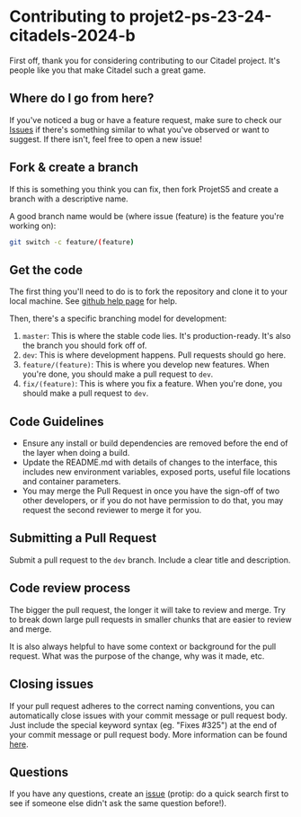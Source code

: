 # Contributing to projet2-ps-23-24-citadels-2024-b

First off, thank you for considering contributing to our Citadel project. It's people like you that make Citadel such a
great game.

## Where do I go from here?

If you've noticed a bug or have a feature request, make sure to check
our [Issues](https://github.com/pns-si3-projects/projet2-ps-23-24-citadels-2024-b/issues) if there's something similar
to what you've observed or want to suggest. If there isn't, feel free to open a new issue!

## Fork & create a branch

If this is something you think you can fix, then fork ProjetS5 and create a branch with a descriptive name.

A good branch name would be (where issue (feature) is the feature you're working on):

```bash
git switch -c feature/(feature)
```

## Get the code

The first thing you'll need to do is to fork the repository and clone it to your local machine.
See [github help page](https://help.github.com/articles/fork-a-repo) for help.

Then, there's a specific branching model for development:

1. `master`: This is where the stable code lies. It's production-ready. It's also the branch you should fork off of.
2. `dev`: This is where development happens. Pull requests should go here.
3. `feature/(feature)`: This is where you develop new features. When you're done, you should make a pull request
   to `dev`.
4. `fix/(feature)`: This is where you fix a feature. When you're done, you should make a pull request
   to `dev`.

## Code Guidelines

- Ensure any install or build dependencies are removed before the end of the layer when doing a build.
- Update the README.md with details of changes to the interface, this includes new environment variables, exposed ports,
  useful file locations and container parameters.
- You may merge the Pull Request in once you have the sign-off of two other developers, or if you do not have permission
  to do that, you may request the second reviewer to merge it for you.

## Submitting a Pull Request

Submit a pull request to the `dev` branch. Include a clear title and description.

## Code review process

The bigger the pull request, the longer it will take to review and merge. Try to break down large pull requests in
smaller chunks that are easier to review and merge.

It is also always helpful to have some context or background for the pull request. What was the purpose of the change,
why was it made, etc.

## Closing issues

If your pull request adheres to the correct naming conventions, you can automatically close issues with your commit
message or pull request body. Just include the special keyword syntax (eg. "Fixes #325") at the end of your commit
message or pull request body. More information can be
found [here](https://help.github.com/articles/closing-issues-using-keywords/).

## Questions

If you have any questions, create
an [issue](https://github.com/pns-si3-projects/projet2-ps-23-24-citadels-2024-b/issues) (protip: do a quick search first
to see if someone else didn't ask the same question before!).
